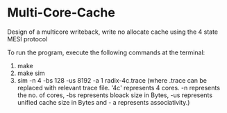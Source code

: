 # Multi-Core-Cache
Design of a multicore writeback, write no allocate cache using the 4 state MESI protocol

To run the program, execute the following commands at the terminal:
1. make 
2. make sim
3. sim -n 4 -bs 128 -us 8192 -a 1 radix-4c.trace (where .trace can be replaced with relevant trace file. '4c' represents 4 cores. -n represents the no. of cores, -bs represents bloack size in Bytes, -us represents unified cache size in Bytes and - a represents associativity.)
